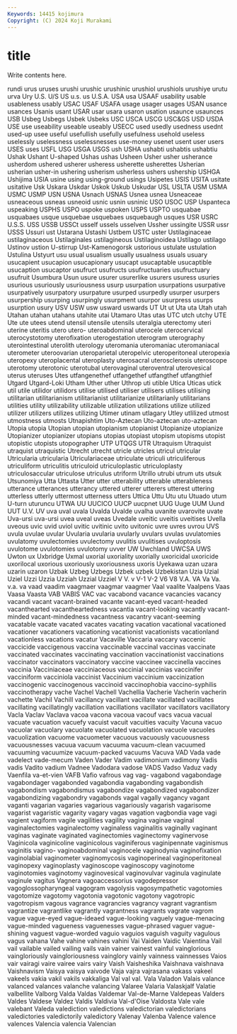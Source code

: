 ```yaml
---
Keywords: 14415 kojimura
Copyright: (C) 2024 Koji Murakami
---
```


# title

Write contents here.



rundi urus uruses urushi urushic urushinic urushiol urushiols
urushiye urutu urva Ury U.S. U/S US u.s. us U.S.A.
USA usa USAAF usability usable usableness usably USAC USAF USAFA
usage usager usages USAN usance usances Usanis usant USAR usar
usara usaron usation usaunce usaunces USB Usbeg Usbegs Usbek Usbeks
USC USCA USCG USC&GS USD USDA USE use useability useable
useably USECC used usedly usedness usednt used-up usee useful usefullish
usefully usefulness usehold useless uselessly uselessness uselessnesses use-money usenet usent
user users USES uses USFL USG USGA USGS ush USHA
ushabti ushabtis ushabtiu Ushak Ushant U-shaped Ushas ushas Usheen Usher
usher usherance usherdom ushered usherer usheress usherette usherettes Usherian usherian
usher-in ushering usherism usherless ushers ushership USHGA Ushijima USIA usine
using using-ground usings Usipetes USIS USITA usitate usitative Usk Uskara
Uskdar Uskok Uskub Uskudar USL USLTA USM USMA USMC USMP
USN USNA Usnach USNAS Usnea usnea Usneaceae usneaceous usneas usneoid
usnic usnin usninic USO USOC USP Uspanteca uspeaking USPHS USPO
uspoke uspoken USPS USPTO usquabae usquabaes usque usquebae usquebaes usquebaugh
usques USR USRC U.S.S. USS USSB USSCt usself ussels usselven
Ussher ussingite USSR ussr USSS Ussuri ust Ustarana Ustashi Ustbem
USTC uster Ustilaginaceae ustilaginaceous Ustilaginales ustilagineous Ustilaginoidea Ustilago ustilago Ustinov
ustion U-stirrup Ust-Kamenogorsk ustorious ustulate ustulation Ustulina Ustyurt usu usual
usualism usually usualness usuals usuary usucapient usucapion usucapionary usucapt usucaptable
usucaptible usucaption usucaptor usufruct usufructs usufructuaries usufructuary usufruit Usumbura Usun
usure usurer usurerlike usurers usuress usuries usurious usuriously usuriousness usurp
usurpation usurpations usurpative usurpatively usurpatory usurpature usurped usurpedly usurper usurpers
usurpership usurping usurpingly usurpment usurpor usurpress usurps usurption usury USV
USW usw usward uswards UT Ut ut Uta uta Utah
utah Utahan utahan utahans utahite utai Utamaro Utas utas UTC
utch utchy UTE Ute ute utees utend utensil utensile utensils
uteralgia uterectomy uteri uterine uteritis utero utero- uteroabdominal uterocele uterocervical
uterocystotomy uterofixation uterogestation uterogram uterography uterointestinal uterolith uterology uteromania uteromaniac
uteromaniacal uterometer uteroovarian uteroparietal uteropelvic uteroperitoneal uteropexia uteropexy uteroplacental uteroplasty
uterosacral uterosclerosis uteroscope uterotomy uterotonic uterotubal uterovaginal uteroventral uterovesical uterus
uteruses Utes utfangenethef utfangethef utfangthef utfangthief Utgard Utgard-Loki Utham Uther
uther Uthrop uti utible Utica Uticas utick util utile utilidor
utilidors utilise utilised utiliser utilisers utilises utilising utilitarian utilitarianism utilitarianist
utilitarianize utilitarianly utilitarians utilities utility utilizability utilizable utilization utilizations utilize
utilized utilizer utilizers utilizes utilizing Utimer utinam utlagary Utley utlilized
utmost utmostness utmosts Utnapishtim Uto-Aztecan Uto-aztecan uto-aztecan Utopia utopia Utopian
utopian utopianism utopianist Utopianize utopianize Utopianizer utopianizer utopians utopias utopiast
utopism utopisms utopist utopistic utopists utopographer UTP UTQGS UTR Utraquism
Utraquist utraquist utraquistic Utrecht utrecht utricle utricles utricul utricular Utricularia
utricularia Utriculariaceae utriculate utriculi utriculiferous utriculiform utriculitis utriculoid utriculoplastic utriculoplasty
utriculosaccular utriculose utriculus utriform Utrillo utrubi utrum uts utsuk Utsunomiya
Utta Uttasta Utter utter utterability utterable utterableness utterance utterances utterancy
uttered utterer utterers utterest uttering utterless utterly uttermost utterness utters
Uttica Uttu Utu utu Utuado utum U-turn uturuncu UTWA UU
UUCICO UUCP uucpnet UUG Uuge UUM Uund UUT U.V. UV
uva uval uvala Uvalda Uvalde uvalha uvanite uvarovite uvate Uva-ursi
uva-ursi uvea uveal uveas Uvedale uveitic uveitis uveitises Uvella uveous
uvic uvid uviol uvitic uvitinic uvito uvitonic uvre uvres uvrou
UVS uvula uvulae uvular Uvularia uvularia uvularly uvulars uvulas uvulatomies
uvulatomy uvulectomies uvulectomy uvulitis uvulitises uvuloptosis uvulotome uvulotomies uvulotomy uvver
UW Uwchland UWCSA UWS Uwton ux Uxbridge Uxmal uxorial uxoriality
uxorially uxoricidal uxoricide uxorilocal uxorious uxoriously uxoriousness uxoris Uyekawa uzan
uzara uzarin uzaron Uzbak Uzbeg Uzbegs Uzbek uzbek Uzbekistan Uzia
Uzial Uziel Uzzi Uzzia Uzziah Uzzial Uzziel V V. v
V-1 V-2 V6 V8 V.A. VA Va Va. v.a. va
vaad vaadim vaagmaer vaagmar vaagmer Vaal vaalite Vaalpens Vaas Vaasa
Vaasta VAB VABIS VAC vac vacabond vacance vacancies vacancy vacandi
vacant vacant-brained vacante vacant-eyed vacant-headed vacanthearted vacantheartedness vacantia vacant-looking vacantly
vacant-minded vacant-mindedness vacantness vacantry vacant-seeming vacatable vacate vacated vacates vacating
vacation vacational vacationed vacationer vacationers vacationing vacationist vacationists vacationland vacationless
vacations vacatur Vacaville Vaccaria vaccary vaccenic vaccicide vaccigenous vaccina vaccinable
vaccinal vaccinas vaccinate vaccinated vaccinates vaccinating vaccination vaccinationist vaccinations vaccinator
vaccinators vaccinatory vaccine vaccinee vaccinella vaccines vaccinia Vacciniaceae vacciniaceous vaccinial
vaccinias vaccinifer vacciniform vacciniola vaccinist Vaccinium vaccinium vaccinization vaccinogenic vaccinogenous
vaccinoid vaccinophobia vaccino-syphilis vaccinotherapy vache Vachel Vachell Vachellia Vacherie Vacherin
vacherin vachette Vachil Vachill vacillancy vacillant vacillate vacillated vacillates vacillating
vacillatingly vacillation vacillations vacillator vacillators vacillatory Vacla Vaclav Vaclava vacoa
vacona vacoua vacouf vacs vacua vacual vacuate vacuation vacuefy vacuist
vacuit vacuities vacuity Vacuna vacuo vacuolar vacuolary vacuolate vacuolated vacuolation
vacuole vacuoles vacuolization vacuome vacuometer vacuous vacuously vacuousness vacuousnesses vacuua
vacuum vacuuma vacuum-clean vacuumed vacuuming vacuumize vacuum-packed vacuums Vacuva VAD
Vada vade vadelect vade-mecum Vaden Vader Vadim vadimonium vadimony Vadis
vadis Vadito vadium Vadnee Vadodara vadose VADS Vadso Vaduz vady
Vaenfila va-et-vien VAFB Vafio vafrous vag vag- vagabond vagabondage vagabondager
vagabonded vagabondia vagabonding vagabondish vagabondism vagabondismus vagabondize vagabondized vagabondizer vagabondizing
vagabondry vagabonds vagal vagally vagancy vagant vaganti vagarian vagaries vagarious
vagariously vagarish vagarisome vagarist vagaristic vagarity vagary vagas vagation vagbondia
vage vagi vagient vagiform vagile vagilities vagility vagina vaginae vaginal
vaginalectomies vaginalectomy vaginaless vaginalitis vaginally vaginant vaginas vaginate vaginated vaginectomies
vaginectomy vaginervose Vaginicola vaginicoline vaginicolous vaginiferous vaginipennate vaginismus vaginitis vagino-
vaginoabdominal vaginocele vaginodynia vaginofixation vaginolabial vaginometer vaginomycosis vaginoperineal vaginoperitoneal vaginopexy
vaginoplasty vaginoscope vaginoscopy vaginotome vaginotomies vaginotomy vaginovesical vaginovulvar vaginula vaginulate
vaginule vagitus Vagnera vagoaccessorius vagodepressor vagoglossopharyngeal vagogram vagolysis vagosympathetic vagotomies
vagotomize vagotomy vagotonia vagotonic vagotony vagotropic vagotropism vagous vagrance vagrancies
vagrancy vagrant vagrantism vagrantize vagrantlike vagrantly vagrantness vagrants vagrate vagrom
vague vague-eyed vague-ideaed vague-looking vaguely vague-menacing vague-minded vagueness vaguenesses vague-phrased
vaguer vague-shining vaguest vague-worded vaguio vaguios vaguish vaguity vagulous vagus
vahana Vahe vahine vahines vahini Vai Vaiden Vaidic Vaientina Vail
vail vailable vailed vailing vails vain vainer vainest vainful vainglorious
vaingloriously vaingloriousness vainglory vainly vainness vainnesses Vaios vair vairagi vaire
vairee vairs vairy Vaish Vaisheshika Vaishnava vaishnava Vaishnavism Vaisya vaisya
vaivode Vaja vajra vajrasana vakass vakeel vakeels vakia vakil vakils
vakkaliga Val val val. Vala Valadon Valais valance valanced valances
valanche valancing Valaree Valaria Valaskjalf Valatie valbellite Valborg Valda Valdas
Valdemar Val-de-Marne Valdepeas Valders Valdes Valdese Valdez Valdis Valdivia Val-d'Oise
Valdosta Vale vale valebant Valeda valediction valedictions valedictorian valedictorians valedictories
valedictorily valedictory Valenay Valenba Valence valence valences Valencia valencia Valencian
